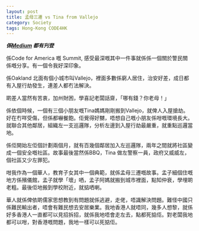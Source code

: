 ```yaml
---
layout: post
title: 孟母三遷 vs Tina from Vallejo
category: Society
tags: Hong-Kong CODE4HK
---
```

***係[Medium](https://medium.com/@gilbertwat/%E5%AD%9F%E6%AF%8D%E4%B8%89%E9%81%B7-vs-tina-from-vallejo-e07d48edfe9#.eaaxm1lue) 都有刋登***

係Code for America 嘅 Summit, 感受最深嘅其中一件事就係係一個關於警民關係嘅分享。有一個令我好深印象。

係Oakland 北面有個小城市叫Vallejo，裡面多數係窮人居住，治安好差，成日都有入屋行劫發生，連差人都冇法解決。

啲差人當然有苦衷，加州財困，學喜記老闆話齋，「哪有錢？你老母！」

係依個時候，一個有三個小朋友嘅Tina媽媽剛剛搬到Vallejo，就俾人入屋搶劫。好在冇咩受傷，但係都嚇餐飽。佢覺得好嬲，唔想自己嘅小朋友係咁嘅環境長大。就聯合其他鄰居，組織左一支巡邏隊，分析左邊到入屋行劫最嚴重，就重點巡邏當地。

係佢開始左佢個計劃兩個月，就有百幾個鄰居加入左巡邏隊，兩年之間就將社區變成一個安全嘅社區。故事最後當然係BBQ，Tina 做左警察一員，政府又威威左，個社區又少左罪犯。

咁我作為一個華人，教育子女其中一個典範，就係孟母三遷嘅故事。孟子細個住嘅地方係殯儀館，孟子就學「壞」哂，孟子阿媽就搬到城市裡面，點知仲衰，學埋啲老粗。最後佢地搬到學校附近，就掂哂喇。

華人就係俾依啲儒家思想教到有問題就係逃避，走佬，唔識解決問題。難怪中國只係難民輸出者，唔會有難民想去安居樂業。我地香港人就唔同，幾多人想黎，就係好多香港人一直都可以見招拆招，就係我地唔會走左去，點都死掂佢。對老闆我地都可以咁，對香港嘅問題，我地一樣可以死掂佢。

